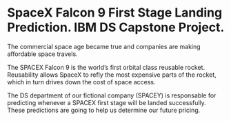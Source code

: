 # SpaceX Falcon 9 First Stage Landing Prediction. IBM DS Capstone Project.
The commercial space age became true and companies are making affordable space travels.

The SPACEX Falcon 9 is the world’s first orbital class reusable rocket. Reusability allows SpaceX to refly the most expensive parts of the rocket, which in
turn drives down the cost of space access.

The DS department of our fictional company (SPACEY) is responsable for predicting whenever a SPACEX first stage will be landed
successfully. These predictions are going to help us determine our future pricing.
